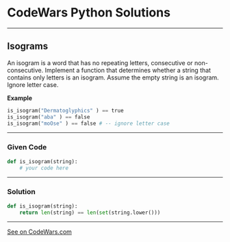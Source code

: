 # CodeWars Python Solutions

---

## Isograms

An isogram is a word that has no repeating letters, consecutive or non-consecutive. Implement a function that determines whether a string that contains only letters is an isogram. Assume the empty string is an isogram. Ignore letter case.


**Example**

```python
is_isogram("Dermatoglyphics" ) == true
is_isogram("aba" ) == false
is_isogram("moOse" ) == false # -- ignore letter case
```

---

### Given Code


```python
def is_isogram(string):
    # your code here
```

---

### Solution 


```python
def is_isogram(string):
    return len(string) == len(set(string.lower()))
```


-------

[See on CodeWars.com](https://www.codewars.com/kata/54ba84be607a92aa900000f1)
